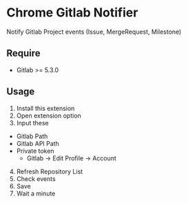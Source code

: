 # Chrome Gitlab Notifier

Notify Gitlab Project events (Issue, MergeRequest, Milestone)

## Require
* Gitlab >= 5.3.0

## Usage
1. Install this extension
2. Open extension option
3. Input these
  * Gitlab Path
  * Gitlab API Path
  * Private token
     * Gitlab -> Edit Profile -> Account
4. Refresh Repository List
5. Check events
6. Save
7. Wait a minute